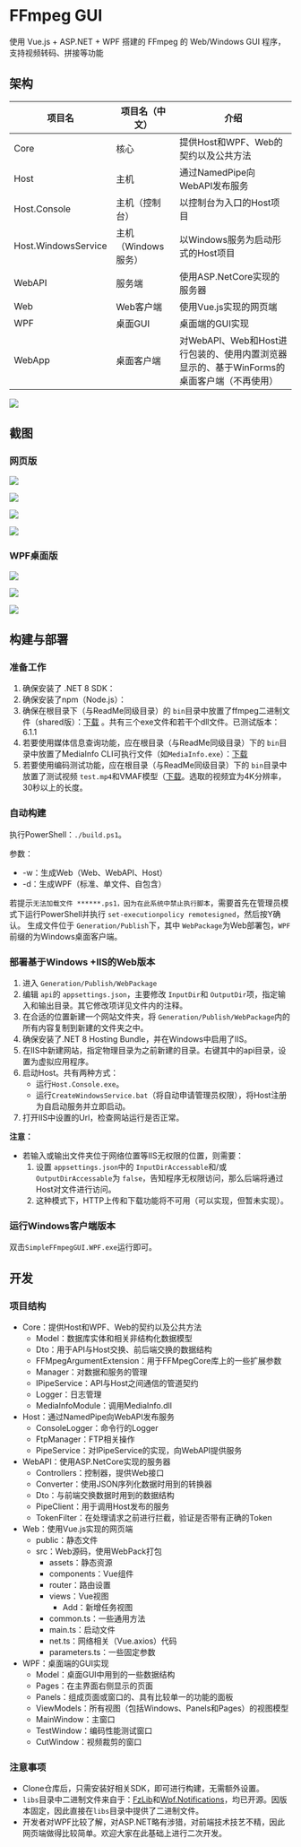 # FFmpeg GUI

使用 Vue.js + ASP.NET + WPF 搭建的 FFmpeg 的 Web/Windows GUI 程序，支持视频转码、拼接等功能

## 架构

| 项目名              | 项目名（中文）      | 介绍                                                         |
| ------------------- | ------------------- | ------------------------------------------------------------ |
| Core                | 核心                | 提供Host和WPF、Web的契约以及公共方法                         |
| Host                | 主机                | 通过NamedPipe向WebAPI发布服务                                |
| Host.Console        | 主机（控制台）      | 以控制台为入口的Host项目                                     |
| Host.WindowsService | 主机（Windows服务） | 以Windows服务为启动形式的Host项目                            |
| WebAPI              | 服务端              | 使用ASP.NetCore实现的服务器                                  |
| Web                 | Web客户端           | 使用Vue.js实现的网页端                                       |
| WPF                 | 桌面GUI             | 桌面端的GUI实现                                              |
| WebApp              | 桌面客户端          | 对WebAPI、Web和Host进行包装的、使用内置浏览器显示的、基于WinForms的桌面客户端（不再使用） |

![](imgs/软件架构图.png)

## 截图

### 网页版

![](imgs/code.png)

![](imgs/info.png)

![](imgs/tasks.png)

![](imgs/logs.png)

### WPF桌面版

![](imgs/wpf_main.png)

![](imgs/wpf_clip.jpg)

![](imgs/wpf_info.png)

## 构建与部署

### 准备工作

1. 确保安装了 .NET 8 SDK：
2. 确保安装了npm（Node.js）：
3. 确保在根目录下（与ReadMe同级目录）的 `bin`目录中放置了ffmpeg二进制文件（shared版）：[下载](https://www.ffmpeg.org/download.html) 。共有三个exe文件和若干个dll文件。已测试版本：6.1.1
4. 若要使用媒体信息查询功能，应在根目录（与ReadMe同级目录）下的 `bin`目录中放置了MediaInfo CLI可执行文件（如`MediaInfo.exe`）：[下载](https://mediaarea.net/en/MediaInfo/Download)
5. 若要使用编码测试功能，应在根目录（与ReadMe同级目录）下的 `bin`目录中放置了测试视频 `test.mp4`和VMAF模型（[下载](https://github.com/Netflix/vmaf/blob/master/model/vmaf_v0.6.1.json)。选取的视频宜为4K分辨率，30秒以上的长度。

### 自动构建

执行PowerShell：`./build.ps1`。

参数：

- -w：生成Web（Web、WebAPI、Host）
- -d：生成WPF（标准、单文件、自包含）

若提示`无法加载文件 ******.ps1，因为在此系统中禁止执行脚本`，需要首先在管理员模式下运行PowerShell并执行 `set-executionpolicy remotesigned`，然后按Y确认。
生成文件位于 `Generation/Publish`下，其中 `WebPackage`为Web部署包，`WPF`前缀的为Windows桌面客户端。

### 部署基于Windows +IIS的Web版本

1. 进入 `Generation/Publish/WebPackage`
2. 编辑 `api`的 `appsettings.json`，主要修改 `InputDir`和 `OutputDir`项，指定输入和输出目录。其它修改项详见文件内的注释。
3. 在合适的位置新建一个网站文件夹，将 `Generation/Publish/WebPackage`内的所有内容复制到新建的文件夹之中。
4. 确保安装了.NET 8 Hosting Bundle，并在Windows中启用了IIS。
5. 在IIS中新建网站，指定物理目录为之前新建的目录。右键其中的api目录，设置为虚拟应用程序。
6. 启动Host。共有两种方式：
   - 运行`Host.Console.exe`。
   - 运行`CreateWindowsService.bat`（将自动申请管理员权限），将Host注册为自启动服务并立即启动。
7. 打开IIS中设置的Url，检查网站运行是否正常。

**注意：**

- 若输入或输出文件夹位于网络位置等IIS无权限的位置，则需要：
  1. 设置 `appsettings.json`中的 `InputDirAccessable`和/或 `OutputDirAccessable`为 `false`，告知程序无权限访问，那么后端将通过Host对文件进行访问。
  2. 这种模式下，HTTP上传和下载功能将不可用（可以实现，但暂未实现）。

### 运行Windows客户端版本

双击`SimpleFFmpegGUI.WPF.exe`运行即可。

## 开发

### 项目结构

- Core：提供Host和WPF、Web的契约以及公共方法
  - Model：数据库实体和相关非结构化数据模型
  - Dto：用于API与Host交换、前后端交换的数据结构
  - FFMpegArgumentExtension：用于FFMpegCore库上的一些扩展参数
  - Manager：对数据和服务的管理
  - IPipeService：API与Host之间通信的管道契约
  - Logger：日志管理
  - MediaInfoModule：调用MediaInfo.dll
- Host：通过NamedPipe向WebAPI发布服务
  - ConsoleLogger：命令行的Logger
  - FtpManager：FTP相关操作
  - PipeService：对IPipeService的实现，向WebAPI提供服务
- WebAPI：使用ASP.NetCore实现的服务器
  - Controllers：控制器，提供Web接口
  - Converter：使用JSON序列化数据时用到的转换器
  - Dto：与前端交换数据时用到的数据结构
  - PipeClient：用于调用Host发布的服务
  - TokenFilter：在处理请求之前进行拦截，验证是否带有正确的Token
- Web：使用Vue.js实现的网页端
  - public：静态文件
  - src：Web源码，使用WebPack打包
    - assets：静态资源
    - components：Vue组件
    - router：路由设置
    - views：Vue视图
      - Add：新增任务视图
    - common.ts：一些通用方法
    - main.ts：启动文件
    - net.ts：网络相关（Vue.axios）代码
    - parameters.ts：一些固定参数
- WPF：桌面端的GUI实现
  - Model：桌面GUI中用到的一些数据结构
  - Pages：在主界面右侧显示的页面
  - Panels：组成页面或窗口的、具有比较单一的功能的面板
  - ViewModels：所有视图（包括Windows、Panels和Pages）的视图模型
  - MainWindow：主窗口
  - TestWindow：编码性能测试窗口
  - CutWindow：视频裁剪的窗口

### 注意事项

- Clone仓库后，只需安装好相关SDK，即可进行构建，无需额外设置。
- `libs`目录中二进制文件来自于：[FzLib](https://github.com/autodotua/FzLib)和[Wpf.Notifications](https://github.com/autodotua/Wpf.Notifications)，均已开源。因版本固定，因此直接在`libs`目录中提供了二进制文件。
- 开发者对WPF比较了解，对ASP.NET略有涉猎，对前端技术技艺不精，因此网页端做得比较简单。欢迎大家在此基础上进行二次开发。

